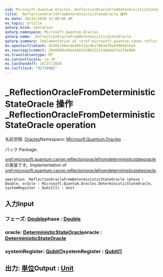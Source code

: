```yaml
---
uid: Microsoft.Quantum.Oracles._ReflectionOracleFromDeterministicStateOracle
title: _ReflectionOracleFromDeterministicStateOracle 操作
ms.date: 10/26/2020 12:00:00 AM
ms.topic: article
qsharp.kind: operation
qsharp.namespace: Microsoft.Quantum.Oracles
qsharp.name: _ReflectionOracleFromDeterministicStateOracle
qsharp.summary: Implementation of <xref:microsoft.quantum.canon.reflectionoraclefromdeterministicstateoracle>.
ms.openlocfilehash: 5b305cb8ecde46bf2acde178b3afbe63984d1ba0
ms.sourcegitcommit: 29e0d88a30e4166fa580132124b0eb57e1f0e986
ms.translationtype: MT
ms.contentlocale: ja-JP
ms.lasthandoff: 10/27/2020
ms.locfileid: "92724982"
---
```

# <a name="_reflectionoraclefromdeterministicstateoracle-operation"></a><span data-ttu-id="c344d-102">_ReflectionOracleFromDeterministicStateOracle 操作</span><span class="sxs-lookup"><span data-stu-id="c344d-102">_ReflectionOracleFromDeterministicStateOracle operation</span></span>

<span data-ttu-id="c344d-103">名前空間: [Oracles](xref:Microsoft.Quantum.Oracles)</span><span class="sxs-lookup"><span data-stu-id="c344d-103">Namespace: [Microsoft.Quantum.Oracles](xref:Microsoft.Quantum.Oracles)</span></span>

<span data-ttu-id="c344d-104">パック [](https://nuget.org/packages/)</span><span class="sxs-lookup"><span data-stu-id="c344d-104">Package: [](https://nuget.org/packages/)</span></span>


<span data-ttu-id="c344d-105"><xref:microsoft.quantum.canon.reflectionoraclefromdeterministicstateoracle> の実装です。</span><span class="sxs-lookup"><span data-stu-id="c344d-105">Implementation of <xref:microsoft.quantum.canon.reflectionoraclefromdeterministicstateoracle>.</span></span>

```qsharp
operation _ReflectionOracleFromDeterministicStateOracle (phase : Double, oracle : Microsoft.Quantum.Oracles.DeterministicStateOracle, systemRegister : Qubit[]) : Unit
```


## <a name="input"></a><span data-ttu-id="c344d-106">入力</span><span class="sxs-lookup"><span data-stu-id="c344d-106">Input</span></span>

### <a name="phase--double"></a><span data-ttu-id="c344d-107">フェーズ: [Double](xref:microsoft.quantum.lang-ref.double)</span><span class="sxs-lookup"><span data-stu-id="c344d-107">phase : [Double](xref:microsoft.quantum.lang-ref.double)</span></span>




### <a name="oracle--deterministicstateoracle"></a><span data-ttu-id="c344d-108">oracle: [DeterministicStateOracle](xref:Microsoft.Quantum.Oracles.DeterministicStateOracle)</span><span class="sxs-lookup"><span data-stu-id="c344d-108">oracle : [DeterministicStateOracle](xref:Microsoft.Quantum.Oracles.DeterministicStateOracle)</span></span>




### <a name="systemregister--qubit"></a><span data-ttu-id="c344d-109">systemRegister: [Qubit](xref:microsoft.quantum.lang-ref.qubit)[]</span><span class="sxs-lookup"><span data-stu-id="c344d-109">systemRegister : [Qubit](xref:microsoft.quantum.lang-ref.qubit)[]</span></span>





## <a name="output--unit"></a><span data-ttu-id="c344d-110">出力: [単位](xref:microsoft.quantum.lang-ref.unit)</span><span class="sxs-lookup"><span data-stu-id="c344d-110">Output : [Unit](xref:microsoft.quantum.lang-ref.unit)</span></span>

